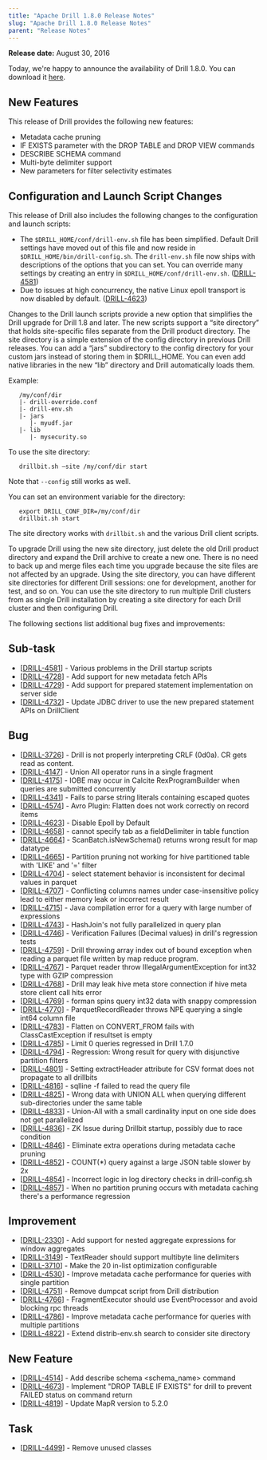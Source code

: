 ```yaml
---
title: "Apache Drill 1.8.0 Release Notes"
slug: "Apache Drill 1.8.0 Release Notes"
parent: "Release Notes"
---
```


**Release date:**  August 30, 2016

Today, we're happy to announce the availability of Drill 1.8.0. You can download it [here](https://drill.apache.org/download/).

## New Features
This release of Drill provides the following new features:

- Metadata cache pruning
- IF EXISTS parameter with the DROP TABLE and DROP VIEW commands
- DESCRIBE SCHEMA command
- Multi-byte delimiter support
- New parameters for filter selectivity estimates

## Configuration and Launch Script Changes
This release of Drill also includes the following changes to the configuration and launch scripts:

- The `$DRILL_HOME/conf/drill-env.sh` file has been simplified. Default Drill settings have moved out of this file and now reside in `$DRILL_HOME/bin/drill-config.sh`. The `drill-env.sh` file now ships with descriptions of the options that you can set. You can override many settings by creating an entry in `$DRILL_HOME/conf/drill-env.sh`.  ([DRILL-4581](https://issues.apache.org/jira/browse/DRILL-4581))
- Due to issues at high concurrency, the native Linux epoll transport is now disabled by default. ([DRILL-4623](https://issues.apache.org/jira/browse/DRILL-4623))

Changes to the Drill launch scripts provide a new option that simplifies the Drill upgrade for Drill 1.8 and later. The new scripts support a “site directory” that holds site-specific files separate from the Drill product directory. The site directory is a simple extension of the config directory in previous Drill releases. You can add a “jars” subdirectory to the config directory for your custom jars instead of storing them in $DRILL_HOME. You can even add native libraries in the new “lib” directory and Drill automatically loads them.

Example:

       /my/conf/dir
       |- drill-override.conf
       |- drill-env.sh
       |- jars
          |- myudf.jar
       |- lib
          |- mysecurity.so

To use the site directory:

       drillbit.sh —site /my/conf/dir start

Note that `--config` still works as well.

You can set an environment variable for the directory:

       export DRILL_CONF_DIR=/my/conf/dir
       drillbit.sh start

The site directory works with `drillbit.sh` and the various Drill client scripts.

To upgrade Drill using the new site directory, just delete the old Drill product directory and expand the Drill archive to create a new one. There is no need to back up and merge files each time you upgrade because the site files are not affected by an upgrade. Using the site directory, you can have different site directories for different Drill sessions: one for development, another for test, and so on. You can use the site directory to run multiple Drill clusters from as single Drill installation by creating a site directory for each Drill cluster and then configuring Drill.

The following sections list additional bug fixes and improvements:


<h2>        Sub-task
</h2>
<ul>
<li>[<a href='https://issues.apache.org/jira/browse/DRILL-4581'>DRILL-4581</a>] -         Various problems in the Drill startup scripts
</li>
<li>[<a href='https://issues.apache.org/jira/browse/DRILL-4728'>DRILL-4728</a>] -         Add support for new metadata fetch APIs
</li>
<li>[<a href='https://issues.apache.org/jira/browse/DRILL-4729'>DRILL-4729</a>] -         Add support for prepared statement implementation on server side
</li>
<li>[<a href='https://issues.apache.org/jira/browse/DRILL-4732'>DRILL-4732</a>] -         Update JDBC driver to use the new prepared statement APIs on DrillClient
</li>
</ul>

<h2>        Bug
</h2>
<ul>
<li>[<a href='https://issues.apache.org/jira/browse/DRILL-3726'>DRILL-3726</a>] -         Drill is not properly interpreting CRLF (0d0a). CR gets read as content.
</li>
<li>[<a href='https://issues.apache.org/jira/browse/DRILL-4147'>DRILL-4147</a>] -         Union All operator runs in a single fragment
</li>
<li>[<a href='https://issues.apache.org/jira/browse/DRILL-4175'>DRILL-4175</a>] -         IOBE may occur in Calcite RexProgramBuilder when queries are submitted concurrently
</li>
<li>[<a href='https://issues.apache.org/jira/browse/DRILL-4341'>DRILL-4341</a>] -         Fails to parse string literals containing escaped quotes
</li>
<li>[<a href='https://issues.apache.org/jira/browse/DRILL-4574'>DRILL-4574</a>] -         Avro Plugin: Flatten does not work correctly on record items
</li>
<li>[<a href='https://issues.apache.org/jira/browse/DRILL-4623'>DRILL-4623</a>] -         Disable Epoll by Default
</li>
<li>[<a href='https://issues.apache.org/jira/browse/DRILL-4658'>DRILL-4658</a>] -         cannot specify tab as a fieldDelimiter in table function
</li>
<li>[<a href='https://issues.apache.org/jira/browse/DRILL-4664'>DRILL-4664</a>] -         ScanBatch.isNewSchema() returns wrong result for map datatype
</li>
<li>[<a href='https://issues.apache.org/jira/browse/DRILL-4665'>DRILL-4665</a>] -         Partition pruning not working for hive partitioned table with &#39;LIKE&#39; and &#39;=&#39; filter
</li>
<li>[<a href='https://issues.apache.org/jira/browse/DRILL-4704'>DRILL-4704</a>] -         select statement behavior is inconsistent for decimal values in parquet
</li>
<li>[<a href='https://issues.apache.org/jira/browse/DRILL-4707'>DRILL-4707</a>] -         Conflicting columns names under case-insensitive policy lead to either memory leak or incorrect result
</li>
<li>[<a href='https://issues.apache.org/jira/browse/DRILL-4715'>DRILL-4715</a>] -         Java compilation error for a query with large number of expressions
</li>
<li>[<a href='https://issues.apache.org/jira/browse/DRILL-4743'>DRILL-4743</a>] -         HashJoin&#39;s not fully parallelized in query plan
</li>
<li>[<a href='https://issues.apache.org/jira/browse/DRILL-4746'>DRILL-4746</a>] -         Verification Failures (Decimal values) in drill&#39;s regression tests
</li>
<li>[<a href='https://issues.apache.org/jira/browse/DRILL-4759'>DRILL-4759</a>] -         Drill throwing array index out of bound exception when reading a parquet file written by map reduce program.
</li>
<li>[<a href='https://issues.apache.org/jira/browse/DRILL-4767'>DRILL-4767</a>] -         Parquet reader throw IllegalArgumentException for int32 type with GZIP compression
</li>
<li>[<a href='https://issues.apache.org/jira/browse/DRILL-4768'>DRILL-4768</a>] -         Drill may leak hive meta store connection if hive meta store client call hits error
</li>
<li>[<a href='https://issues.apache.org/jira/browse/DRILL-4769'>DRILL-4769</a>] -         forman spins query int32 data with snappy compression
</li>
<li>[<a href='https://issues.apache.org/jira/browse/DRILL-4770'>DRILL-4770</a>] -         ParquetRecordReader throws NPE querying a single int64 column file
</li>
<li>[<a href='https://issues.apache.org/jira/browse/DRILL-4783'>DRILL-4783</a>] -         Flatten on CONVERT_FROM fails with ClassCastException if resultset is empty
</li>
<li>[<a href='https://issues.apache.org/jira/browse/DRILL-4785'>DRILL-4785</a>] -         Limit 0 queries regressed in Drill 1.7.0
</li>
<li>[<a href='https://issues.apache.org/jira/browse/DRILL-4794'>DRILL-4794</a>] -         Regression: Wrong result for query with disjunctive partition filters
</li>
<li>[<a href='https://issues.apache.org/jira/browse/DRILL-4801'>DRILL-4801</a>] -         Setting extractHeader attribute for CSV format does not propagate to all drillbits
</li>
<li>[<a href='https://issues.apache.org/jira/browse/DRILL-4816'>DRILL-4816</a>] -         sqlline -f failed to read the query file
</li>
<li>[<a href='https://issues.apache.org/jira/browse/DRILL-4825'>DRILL-4825</a>] -         Wrong data with UNION ALL when querying different sub-directories under the same table
</li>
<li>[<a href='https://issues.apache.org/jira/browse/DRILL-4833'>DRILL-4833</a>] -         Union-All with a small cardinality input on one side does not get parallelized
</li>
<li>[<a href='https://issues.apache.org/jira/browse/DRILL-4836'>DRILL-4836</a>] -         ZK Issue during Drillbit startup, possibly due to race condition
</li>
<li>[<a href='https://issues.apache.org/jira/browse/DRILL-4846'>DRILL-4846</a>] -         Eliminate extra operations during metadata cache pruning
</li>
<li>[<a href='https://issues.apache.org/jira/browse/DRILL-4852'>DRILL-4852</a>] -         COUNT(*) query against a large JSON table slower by 2x
</li>
<li>[<a href='https://issues.apache.org/jira/browse/DRILL-4854'>DRILL-4854</a>] -         Incorrect logic in log directory checks in drill-config.sh
</li>
<li>[<a href='https://issues.apache.org/jira/browse/DRILL-4857'>DRILL-4857</a>] -         When no partition pruning occurs with metadata caching there&#39;s a performance regression
</li>
</ul>

<h2>        Improvement
</h2>
<ul>
<li>[<a href='https://issues.apache.org/jira/browse/DRILL-2330'>DRILL-2330</a>] -         Add support for nested aggregate expressions for window aggregates
</li>
<li>[<a href='https://issues.apache.org/jira/browse/DRILL-3149'>DRILL-3149</a>] -         TextReader should support multibyte line delimiters
</li>
<li>[<a href='https://issues.apache.org/jira/browse/DRILL-3710'>DRILL-3710</a>] -         Make the 20 in-list optimization configurable
</li>
<li>[<a href='https://issues.apache.org/jira/browse/DRILL-4530'>DRILL-4530</a>] -         Improve metadata cache performance for queries with single partition
</li>
<li>[<a href='https://issues.apache.org/jira/browse/DRILL-4751'>DRILL-4751</a>] -         Remove dumpcat script from Drill distribution
</li>
<li>[<a href='https://issues.apache.org/jira/browse/DRILL-4766'>DRILL-4766</a>] -         FragmentExecutor should use EventProcessor and avoid blocking rpc threads
</li>
<li>[<a href='https://issues.apache.org/jira/browse/DRILL-4786'>DRILL-4786</a>] -         Improve metadata cache performance for queries with multiple partitions
</li>
<li>[<a href='https://issues.apache.org/jira/browse/DRILL-4822'>DRILL-4822</a>] -         Extend distrib-env.sh search to consider site directory
</li>
</ul>

<h2>        New Feature
</h2>
<ul>
<li>[<a href='https://issues.apache.org/jira/browse/DRILL-4514'>DRILL-4514</a>] -         Add describe schema &lt;schema_name&gt; command
</li>
<li>[<a href='https://issues.apache.org/jira/browse/DRILL-4673'>DRILL-4673</a>] -         Implement &quot;DROP TABLE IF EXISTS&quot; for drill to prevent FAILED status on command return
</li>
<li>[<a href='https://issues.apache.org/jira/browse/DRILL-4819'>DRILL-4819</a>] -         Update MapR version to 5.2.0
</li>
</ul>

<h2>        Task
</h2>
<ul>
<li>[<a href='https://issues.apache.org/jira/browse/DRILL-4499'>DRILL-4499</a>] -         Remove unused classes
</li>
</ul>
